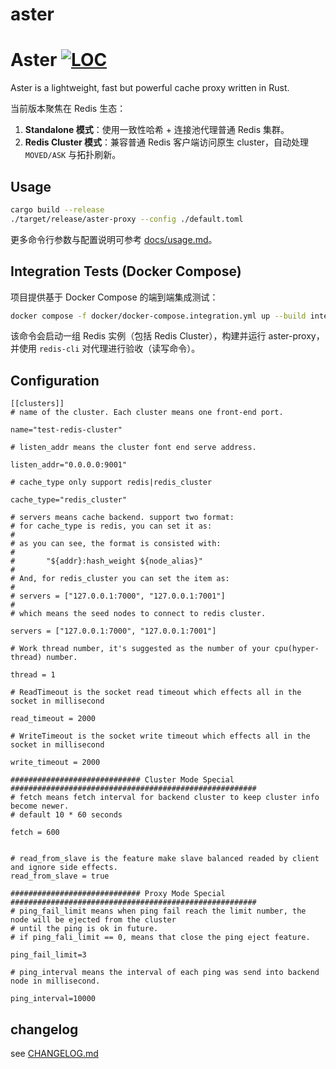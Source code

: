 # aster

Aster [![LOC](https://tokei.rs/b1/github/wayslog/aster)](https://github.com/wayslog/aster)
======================

Aster is a lightweight, fast but powerful cache proxy written in Rust.

当前版本聚焦在 Redis 生态：

1. **Standalone 模式**：使用一致性哈希 + 连接池代理普通 Redis 集群。
2. **Redis Cluster 模式**：兼容普通 Redis 客户端访问原生 cluster，自动处理 `MOVED/ASK` 与拓扑刷新。

## Usage

```bash
cargo build --release
./target/release/aster-proxy --config ./default.toml
```

更多命令行参数与配置说明可参考 [docs/usage.md](docs/usage.md)。

## Integration Tests (Docker Compose)

项目提供基于 Docker Compose 的端到端集成测试：

```bash
docker compose -f docker/docker-compose.integration.yml up --build integration-tests
```

该命令会启动一组 Redis 实例（包括 Redis Cluster），构建并运行 aster-proxy，并使用 `redis-cli` 对代理进行验收（读写命令）。

## Configuration

```
[[clusters]]
# name of the cluster. Each cluster means one front-end port.

name="test-redis-cluster"

# listen_addr means the cluster font end serve address.

listen_addr="0.0.0.0:9001"

# cache_type only support redis|redis_cluster

cache_type="redis_cluster"

# servers means cache backend. support two format:
# for cache_type is redis, you can set it as:
#
# as you can see, the format is consisted with:
#
#       "${addr}:hash_weight ${node_alias}"
#
# And, for redis_cluster you can set the item as:
#
# servers = ["127.0.0.1:7000", "127.0.0.1:7001"]
#
# which means the seed nodes to connect to redis cluster.

servers = ["127.0.0.1:7000", "127.0.0.1:7001"]

# Work thread number, it's suggested as the number of your cpu(hyper-thread) number.

thread = 1

# ReadTimeout is the socket read timeout which effects all in the socket in millisecond

read_timeout = 2000

# WriteTimeout is the socket write timeout which effects all in the socket in millisecond

write_timeout = 2000

############################# Cluster Mode Special #######################################################
# fetch means fetch interval for backend cluster to keep cluster info become newer.
# default 10 * 60 seconds

fetch = 600


# read_from_slave is the feature make slave balanced readed by client and ignore side effects.
read_from_slave = true

############################# Proxy Mode Special #######################################################
# ping_fail_limit means when ping fail reach the limit number, the node will be ejected from the cluster
# until the ping is ok in future.
# if ping_fali_limit == 0, means that close the ping eject feature.

ping_fail_limit=3

# ping_interval means the interval of each ping was send into backend node in millisecond.

ping_interval=10000
```

## changelog

see [CHANGELOG.md](/CHANGELOG.md)
